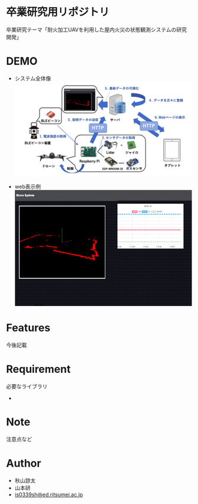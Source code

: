 # 卒業研究用リポジトリ
卒業研究テーマ「耐火加工UAVを利用した屋内火災の状態観測システムの研究開発」

# DEMO
* システム全体像
![システム全体像](https://github.com/Ryo-ta8976/graduation_research/blob/images/system.png)

* web表示例
![web表示例](https://github.com/Ryo-ta8976/graduation_research/blob/images/webpage.png)

# Features
今後記載

# Requirement

必要なライブラリ

* 


# Note

注意点など

# Author

* 秋山諒太
* 山本研
* is0339sh@ed.ritsumei.ac.jp
